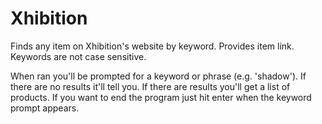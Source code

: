 # Xhibition
Finds any item on Xhibition's website by keyword. Provides item link. Keywords are not case sensitive.

When ran you'll be prompted for a keyword or phrase (e.g. 'shadow'). If there are no results it'll tell you. If there are results you'll get a list of products. If you want to end the program just hit enter when the keyword prompt appears.
